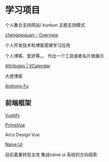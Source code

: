 # 学习项目
个人集合支持网站/ kunkun 主题支持模式

[chengpeiquan - Overview](https://github.com/chengpeiquan)

个人开发技术和博客搭建学习应用

个人博客、爱好等。。 作出一个工具或者名片做展示

[Attributes | VCalendar](https://vcalendar.io/calendar/attributes.html)

大佬博客

[Anthony Fu](https://antfu.me/)

## 前端框架
[Vuetify](https://link.zhihu.com/?target=https%3A//vuetifyjs.com/en/)

[PrimeVue](https://link.zhihu.com/?target=https%3A//www.primefaces.org/primevue/)

Arco Design Vue

[Naive UI](https://www.naiveui.com/zh-CN/os-theme/components/button)

目前着重转型主攻 集成naive ui 系统的方向探索